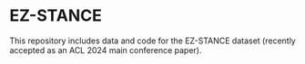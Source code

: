 # EZ-STANCE
This repository includes data and code for the EZ-STANCE dataset (recently accepted as an ACL 2024 main conference paper).
